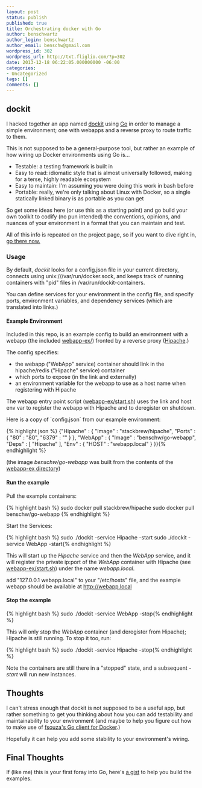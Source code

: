 ```yaml
---
layout: post
status: publish
published: true
title: Orchestrating docker with Go
author: benschwartz
author_login: benschwartz
author_email: benschw@gmail.com
wordpress_id: 302
wordpress_url: http://txt.fliglio.com/?p=302
date: 2013-12-18 06:22:05.000000000 -06:00
categories:
- Uncategorized
tags: []
comments: []
---
```

<h2>dockit</h2>

<p>I hacked together an app named <a href="https://github.com/benschw/dockit" target="_blank">dockit</a> using <a href="http://golang.org/" target="_blank">Go</a> in order to manage a simple environment; one with webapps and a reverse proxy to route traffic to them.</p>
<p>This is not supposed to be a general-purpose tool, but rather an example of how wiring up Docker environments using Go is...</p>

<ul>
<li>Testable: a testing framework is built in</li>
<li>Easy to read: idiomatic style that is almost universally followed, making for a terse, highly readable ecosystem</li>
<li>Easy to maintain: I'm assuming you were doing this work in bash before</li>
<li>Portable: really, we're only talking about Linux with Docker, so a single statically linked binary is as portable as you can get</li>
</ul>

<!--more-->

<p>So get some ideas here (or use this as a starting point) and go build your own toolkit to codify (no pun intended) the conventions, opinions, and nuances of your environment in a format that you can maintain and test.</p>

<p>All of this info is repeated on the project page, so if you want to dive right in, <a href="https://github.com/benschw/dockit" target="_blank">go there now.</a>

<h3>Usage</h3>

<p>By default, <em>dockit</em> looks for a config.json file in your current directory, connects using unix:///var/run/docker.sock, and keeps track of running containers with "pid" files in /var/run/dockit-containers.</p>

<p>You can define services for your environment in the config file, and specify ports, environment variables, and dependency services (which are translated into links.)</p>

<h4>Example Environment</h4>

<p>Included in this repo, is an example config to build an environment with a webapp (the included <a href="https://github.com/benschw/dockit/tree/master/webapp-ex" target="_blank">webapp-ex/</a>) fronted by a reverse proxy (<a href="https://github.com/dotcloud/hipache" target="_blank">Hipache</a>.)</p>

<p>The config specifies:</p>

<ul>
<li>the webapp ("WebApp" service) container should link in the hipache/redis ("Hipache" service) container</li>
<li>which ports to expose (in the link and externally)</li>
<li>an environment variable for the webapp to use as a host name when registering with Hipache</li>
</ul>

<p>The webapp entry point script (<a href="https://github.com/benschw/dockit/blob/master/webapp-ex/start.sh" target="_blank">webapp-ex/start.sh</a>) uses the link and host env var to register the webapp with Hipache and to deregister on shutdown.</p>

<p>Here is a copy of `config.json` from our example environment:</p>

{% highlight json %}
{"Hipache" : {
    "Image" : "stackbrew/hipache",
    "Ports" : {
        "80" : "80",
        "6379" : ""
    }
}, "WebApp" : {
    "Image" : "benschw/go-webapp",
    "Deps" : [
        "Hipache"
    ],
    "Env" : {
        "HOST" : "webapp.local"
    }
}}{% endhighlight %}

<p>(the image <em>benschw/go-webapp</em> was built from the contents of the <a href="https://github.com/benschw/dockit/tree/master/webapp-ex" target="_blank">webapp-ex directory</a>)</p>

<h4>Run the example</h4>
<p>Pull the example containers:</p>

{% highlight bash %}
sudo docker pull stackbrew/hipache
sudo docker pull benschw/go-webapp
{% endhighlight %}
<p>Start the Services:</p>
{% highlight bash %}
sudo ./dockit -service Hipache -start
sudo ./dockit -service WebApp -start{% endhighlight %}

<p>This will start up the <em>Hipache</em> service and then the <em>WebApp</em> service, and it will register the private ip:port of  the <em>WebApp</em> container with Hipache (see <a href="https://github.com/benschw/dockit/blob/master/webapp-ex/start.sh" target="_blank">webapp-ex/start.sh</a>) under the name <em>webapp.local</em>.</p>

<p>add "127.0.0.1  webapp.local" to your "/etc/hosts" file, and the example webapp should be available at <a href="http://webapp.local" target="_blank">http://webapp.local</a></p>


<h4>Stop the example</h4>

{% highlight bash %}
sudo ./dockit -service WebApp -stop{% endhighlight %}

<p>This will only stop the <em>WebApp</em> container (and deregister from Hipache); Hipache is still running. To stop it too, run:</p>

{% highlight bash %}
sudo ./dockit -service Hipache -stop{% endhighlight %}

<p>Note the containers are still there in a "stopped" state, and a subsequent <em>-start</em> will run new instances.</p>


<h2>Thoughts</h2>

<p>I can't stress enough that dockit is not supposed to be a useful app, but rather something to get you thinking about how you can add testability and maintainability to your environment (and maybe to help you figure out how to make use of <a href="https://github.com/fsouza/go-dockerclient" target="_blank">fsouza's Go client for Docker</a>.)</p> 

<p>Hopefully it can help you add some stability to your environment's wiring.</p>

<h2>Final Thoughts</h2>

<p>If (like me) this is your first foray into Go, here's <a href="https://gist.github.com/benschw/7873555" target="_blank">a gist</a> to help you build the examples.</p>
